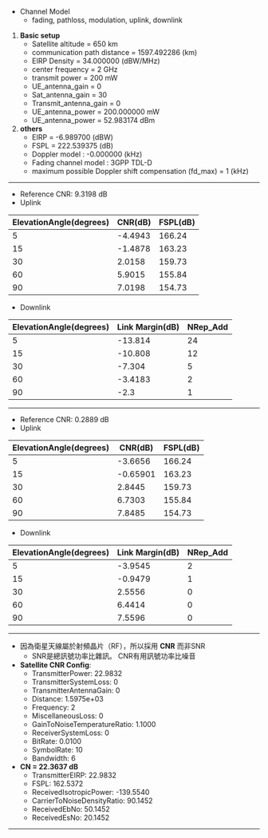 
- Channel Model 
    - fading, pathloss, modulation, uplink, downlink
1.  **Basic setup**
    - Satellite altitude = 650 km
    - communication path distance = 1597.492286 (km)
    - EIRP Density = 34.000000 (dBW/MHz)
    - center frequency = 2 GHz
    - transmit power = 200 mW
    - UE_antenna_gain = 0
    - Sat_antenna_gain = 30
    - Transmit_antenna_gain = 0
    - UE_antenna_power = 200.000000 mW
    - UE_antenna_power = 52.983174 dBm
2.  **others** 
    - EIRP = -6.989700 (dBW)
    - FSPL = 222.539375 (dB)
    - Doppler model : -0.000000 (kHz) 
    - Fading channel model : 3GPP TDL-D
    - maximum possible Doppler shift compensation (fd_max) = 1 (kHz)
------
- Reference CNR: 9.3198 dB 
- Uplink

 | ElevationAngle(degrees) | CNR(dB)|  FSPL(dB) |
 | ----------------------- | ------- | -------- |
 |           5             |   -4.4943   | 166.24 |
 |          15             |   -1.4878   | 163.23 |
 |          30             |    2.0158   | 159.73 |
 |          60             |    5.9015   | 155.84 |
 |          90             |    7.0198   | 154.73 |
  
- Downlink

 | ElevationAngle(degrees) | Link Margin(dB)| NRep_Add |
 | ----------------------- | ------- | -------- |
 |           5             |   -13.814   | 24 |
 |          15             |   -10.808   | 12 |
 |          30             |    -7.304   | 5 |
 |          60             |   -3.4183   | 2 |
 |          90             |   -2.3   | 1 |
 
------ 
- Reference CNR: 0.2889 dB
- Uplink 

 | ElevationAngle(degrees) | CNR(dB)|  FSPL(dB) |
 | ----------------------- | ------- | -------- |
 |           5             |   -3.6656   | 166.24 |
 |          15             |   -0.65901  | 163.23 |
 |          30             |    2.8445   | 159.73 |
 |          60             |    6.7303   | 155.84 |
 |          90             |    7.8485   | 154.73 |
  
- Downlink

 | ElevationAngle(degrees) | Link Margin(dB)| NRep_Add |
 | ----------------------- | ------- | -------- |
 |           5             |   -3.9545   | 2 |
 |          15             |   -0.9479   | 1 |
 |          30             |   2.5556   | 0 |
 |          60             |   6.4414   | 0 |
 |          90             |   7.5596   | 0 |
 
------ 
 - 因為衛星天線屬於射頻晶片（RF），所以採用 **CNR** 而非SNR
     - SNR是總訊號功率比雜訊。 CNR有用訊號功率比噪音
 - **Satellite CNR Config**:
     - TransmitterPower: 22.9832
     - TransmitterSystemLoss: 0
     - TransmitterAntennaGain: 0
     - Distance: 1.5975e+03
     - Frequency: 2
     - MiscellaneousLoss: 0
     - GainToNoiseTemperatureRatio: 1.1000
     - ReceiverSystemLoss: 0
     - BitRate: 0.0100
     - SymbolRate: 10
     - Bandwidth: 6
- **CN = 22.3637 dB**
    -  TransmitterEIRP: 22.9832
    - FSPL: 162.5372
    - ReceivedIsotropicPower: -139.5540
    - CarrierToNoiseDensityRatio: 90.1452
    - ReceivedEbNo: 50.1452
    - ReceivedEsNo: 20.1452 

------
